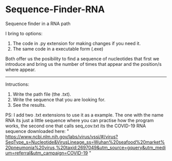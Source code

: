 # Sequence-Finder-RNA
Sequence finder in a RNA path 

I bring to options: 

1. The code in .py extension for making changes if you need it.
2. The same code in a executable form (.exe)

Both offer us the posibility to find a sequence of nucleotides that first we introduce and bring us the number of times that appear and the position/s where appear. 

-----------------------------------------------------------------------------------------------------------------------------------------------

Intructions: 

1. Write the path file (the .txt).
2. Write the sequence that you are looking for.
3. See the results.



PS: I add two .txt extensions to use it as a example. The one with the name RNA its just a little sequence where you can practise how the program works, the second one that calls seq_cov.txt its the COVID-19 RNA sequence downloaded here:
" https://www.ncbi.nlm.nih.gov/labs/virus/vssi/#/virus?SeqType_s=Nucleotide&VirusLineage_ss=Wuhan%20seafood%20market%20pneumonia%20virus,%20taxid:2697049&utm_source=gquery&utm_medium=referral&utm_campaign=COVID-19 "

